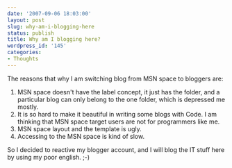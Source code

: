 ```yaml
---
date: '2007-09-06 18:03:00'
layout: post
slug: why-am-i-blogging-here
status: publish
title: Why am I blogging here?
wordpress_id: '145'
categories:
- Thoughts
---
```


The reasons that why I am switching blog from MSN space to bloggers are:  
1. MSN space doesn't have the label concept, it just has the folder, and a particular blog can only belong to the one folder, which is depressed me mostly.  
2. It is so hard to make it beautiful in writing some blogs with Code. I am thinking that MSN space target users are not for programmers like me.  
3. MSN space layout and the template is ugly.  
4. Accessing to the MSN space is kind of slow.  
  
So I decided to reactive my blogger account, and I will blog the IT stuff here by using my poor english. ;-)

